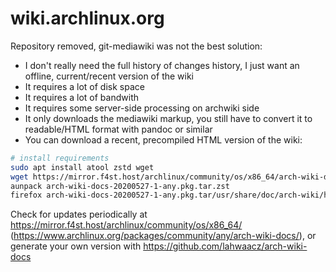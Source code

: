 # wiki.archlinux.org

Repository removed, git-mediawiki was not the best solution:
- I don't really need the full history of changes history, I just want an offline, current/recent version of the wiki
- It requires a lot of disk space
- It requires a lot of bandwith
- It requires some server-side processing on archwiki side
- It only downloads the mediawiki markup, you still have to convert it to readable/HTML format with pandoc or similar
- You can download a recent, precompiled HTML version of the wiki:

```bash
# install requirements
sudo apt install atool zstd wget
wget https://mirror.f4st.host/archlinux/community/os/x86_64/arch-wiki-docs-20200527-1-any.pkg.tar.zst
aunpack arch-wiki-docs-20200527-1-any.pkg.tar.zst
firefox arch-wiki-docs-20200527-1-any.pkg.tar/usr/share/doc/arch-wiki/html/en/Main_page.html
```

Check for updates periodically at https://mirror.f4st.host/archlinux/community/os/x86_64/ (https://www.archlinux.org/packages/community/any/arch-wiki-docs/), or generate your own version with https://github.com/lahwaacz/arch-wiki-docs
